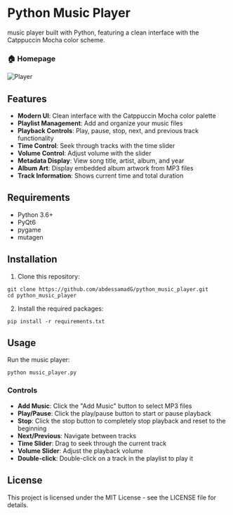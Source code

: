 # Python Music Player

music player built with Python, featuring a clean interface with the Catppuccin Mocha color scheme.

### 🏠 Homepage
![Player](screenshots/python_music_player.png)

## Features

- **Modern UI**: Clean interface with the Catppuccin Mocha color palette
- **Playlist Management**: Add and organize your music files
- **Playback Controls**: Play, pause, stop, next, and previous track functionality
- **Time Control**: Seek through tracks with the time slider
- **Volume Control**: Adjust volume with the slider
- **Metadata Display**: View song title, artist, album, and year
- **Album Art**: Display embedded album artwork from MP3 files
- **Track Information**: Shows current time and total duration

## Requirements

- Python 3.6+
- PyQt6
- pygame
- mutagen

## Installation

1. Clone this repository:
```
git clone https://github.com/abdessamadG/python_music_player.git
cd python_music_player
```

2. Install the required packages:
```
pip install -r requirements.txt
```

## Usage

Run the music player:
```
python music_player.py
```

### Controls

- **Add Music**: Click the "Add Music" button to select MP3 files
- **Play/Pause**: Click the play/pause button to start or pause playback
- **Stop**: Click the stop button to completely stop playback and reset to the beginning
- **Next/Previous**: Navigate between tracks
- **Time Slider**: Drag to seek through the current track
- **Volume Slider**: Adjust the playback volume
- **Double-click**: Double-click on a track in the playlist to play it

## License

This project is licensed under the MIT License - see the LICENSE file for details. 